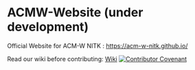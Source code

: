 # ACMW-Website (under development)
Official Website for ACM-W NITK : https://acm-w-nitk.github.io/

Read our wiki before contributing: [Wiki](https://github.com/acm-w-nitk/acm-w-nitk.github.io/wiki)
[![Contributor Covenant](https://img.shields.io/badge/Contributor%20Covenant-v1.4%20adopted-ff69b4.svg)](code-of-conduct.md)

